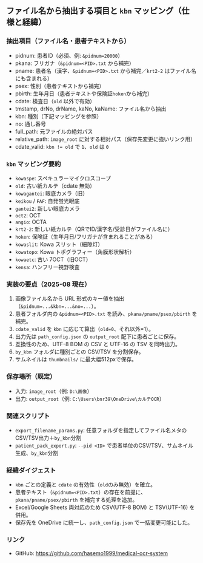 ## ファイル名から抽出する項目と `kbn` マッピング（仕様と経緯）

### 抽出項目（ファイル名・患者テキストから）
- pidnum: 患者ID（必須、例: `&pidnum=20000`）
- pkana: フリガナ（`&pidnum=<PID>.txt` から補完）
- pname: 患者名（漢字、`&pidnum=<PID>.txt` から補完／`krt2-2` はファイル名にも含まれる）
- psex: 性別（患者テキストから補完）
- pbirth: 生年月日（患者テキストや保険証`hoken`から補完）
- cdate: 検査日（`old` 以外で有効）
- tmstamp, drNo, drName, kaNo, kaName: ファイル名から抽出
- kbn: 種別（下記マッピングを参照）
- no: 通し番号
- full_path: 元ファイルの絶対パス
- relative_path: `image_root` に対する相対パス（保存先変更に強いリンク用）
- cdate_valid: `kbn != old` で `1`、`old` は `0`

### `kbn` マッピング要約
- `kowaspe`: スペキュラーマイクロスコープ
- `old`: 古い紙カルテ（cdate 無効）
- `kowagantei`: 眼底カメラ（旧）
- `keikou` / `FAF`: 自発蛍光眼底
- `gantei2`: 新しい眼底カメラ
- `oct2`: OCT
- `angio`: OCTA
- `krt2-2`: 新しい紙カルテ（QRでID/漢字名/受診日がファイル名に）
- `hoken`: 保険証（生年月日/フリガナが含まれることがある）
- `kowaslit`: Kowa スリット（細隙灯）
- `kowatopo`: Kowa トポグラフィー（角膜形状解析）
- `kowaetc`: 古い 7OCT（旧OCT）
- `kensa`: ハンフリー視野検査

### 実装の要点（2025-08 現在）
1. 画像ファイル名から URL 形式のキー値を抽出（`&pidnum=...&kbn=...&no=...`）。
2. 患者フォルダ内の `&pidnum=<PID>.txt` を読み、`pkana/pname/psex/pbirth` を補完。
3. `cdate_valid` を `kbn` に応じて算出（`old=0`、それ以外=1）。
4. 出力先は `path_config.json` の `output_root` 配下に患者ごとに保存。
5. 互換性のため、UTF-8 BOM の CSV と UTF-16 の TSV を同時出力。
6. `by_kbn` フォルダに種別ごとの CSV/TSV を分割保存。
7. サムネイルは `thumbnails/` に最大幅512pxで保存。

### 保存場所（既定）
- 入力: `image_root`（例: `D:\画像`）
- 出力: `output_root`（例: `C:\Users\bnr39\OneDrive\カルテOCR`）

### 関連スクリプト
- `export_filename_params.py`: 任意フォルダを指定してファイル名メタのCSV/TSV出力＋`by_kbn`分割
- `patient_pack_export.py`: `--pid <ID>` で患者単位のCSV/TSV、サムネイル生成、`by_kbn`分割

### 経緯ダイジェスト
- `kbn` ごとの定義と `cdate` の有効性（`old`のみ無効）を確立。
- 患者テキスト（`&pidnum=<PID>.txt`）の存在を前提に、`pkana/pname/psex/pbirth` を補完する処理を追加。
- Excel/Google Sheets 両対応のため CSV(UTF-8 BOM) と TSV(UTF-16) を併用。
- 保存先を OneDrive に統一し、`path_config.json` で一括変更可能にした。

### リンク
- GitHub: https://github.com/hasemo1999/medical-ocr-system




